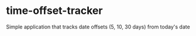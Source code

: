 # time-offset-tracker
Simple application that tracks date offsets (5, 10, 30 days) from today's date
